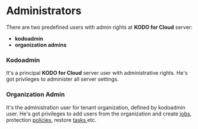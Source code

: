 # Administrators

 There are two predefined users with admin rights at **KODO for Cloud** server: 

* **kodoadmin** 
* **organization admins**

###  Kodoadmin

It's a principal **KODO for Cloud** server user with administrative rights. He's got privileges to administer all server settings.   

### Organization Admin 

It's the administration user for tenant organization, defined by kodoadmin user. He's got privileges to add users from the organization and create [jobs](../administration/jobs/), protection [policies](../administration/policies/), restore [tasks ](../administration/tasks.md)etc.

